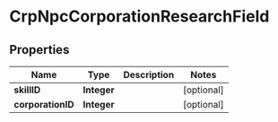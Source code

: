 
# CrpNpcCorporationResearchField

## Properties
Name | Type | Description | Notes
------------ | ------------- | ------------- | -------------
**skillID** | **Integer** |  |  [optional]
**corporationID** | **Integer** |  |  [optional]



